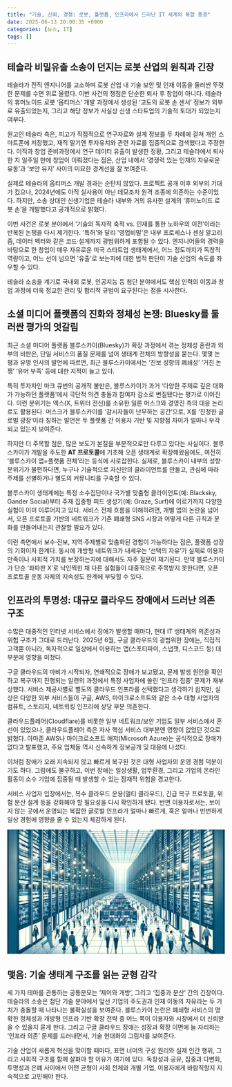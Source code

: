 ```yaml
---
title: "기술, 신뢰, 경쟁: 로봇, 플랫폼, 인프라에서 드러난 IT 세계의 복합 풍경"
date: 2025-06-13 20:00:35 +0900
categories: [뉴스, IT]
tags: []
---
```


## 테슬라 비밀유출 소송이 던지는 로봇 산업의 원칙과 긴장

테슬라가 전직 엔지니어를 고소하며 로봇 산업 내 기술 보안 및 인재 이동을 둘러싼 뚜렷한 문제를 수면 위로 올렸다. 이번 사건의 쟁점은 단순한 퇴사 후 창업이 아니다. 테슬라의 휴머노이드 로봇 ‘옵티머스’ 개발 과정에서 생성된 ‘고도의 로봇 손 센서’ 정보가 외부로 유출되었는지, 그리고 해당 정보가 사실상 신생 스타트업의 기술적 토대가 되었는지 여부다.

원고인 테슬라 측은, 피고가 직접적으로 연구자료와 설계 정보를 두 차례에 걸쳐 개인 스마트폰에 저장했고, 재직 말기엔 투자유치와 관련 자료를 집중적으로 검색했다고 주장한다. 이직과 창업 준비과정에서 연구 데이터 유출이 발생한 정황, 그리고 테슬라에서 퇴사한 지 일주일 만에 창업이 이뤄졌다는 점은, 산업 내에서 ‘경쟁력 있는 인재의 자유로운 유동’과 ‘보안 유지’ 사이의 미묘한 경계선을 잘 보여준다.

실제로 테슬라의 옵티머스 개발 경과는 순탄치 않았다. 프로젝트 공개 이후 외부의 기대가 컸으나, 2024년에도 아직 실사용이 아닌 데모조차 원격 조종에 의존하는 수준이었다. 하지만, 소송 상대인 신생기업은 테슬라 내부와 거의 유사한 설계의 ‘휴머노이드 로봇 손’을 개발했다고 공개적으로 밝혔다.

이번 사건은 로봇 분야에서 ‘기술의 독자적 축적 vs. 인재를 통한 노하우의 이전’이라는 반복된 논쟁을 다시 제기한다. '특허'와 달리 '영업비밀'은 내부 프로세스나 센싱 알고리즘, 데이터 벡터와 같은 코드·설계까지 광범위하게 포함될 수 있다. 엔지니어들의 경력을 바탕으로 한 창업이 매우 자유로운 미국 스타트업 생태계에서, 어느 정도까지가 독창적 역량이고, 어느 선이 넘으면 '유출'로 보는지에 대한 법적 판단이 기술 산업의 속도를 좌우할 수 있다.

테슬라 소송을 계기로 국내외 로봇, 인공지능 등 첨단 분야에서도 핵심 인력의 이동과 창업 과정에 더욱 정교한 관리 및 합리적 규범이 요구된다는 점을 시사한다.

## 소셜 미디어 플랫폼의 진화와 정체성 논쟁: Bluesky를 둘러싼 평가의 엇갈림

최근 소셜 미디어 플랫폼 블루스카이(Bluesky)가 확장 과정에서 겪는 정체성 혼란과 외부의 비판은, 단일 서비스의 품질 문제를 넘어 생태계 전체의 방향성을 묻는다. 몇몇 논평과 유명 인사의 발언에 따르면, 최근 블루스카이에서는 ‘진보 성향의 폐쇄성’ ‘거친 논쟁’ ‘유머 부족’ 등에 대한 지적이 늘고 있다.

특히 투자자인 마크 큐번의 공개적 불만은, 블루스카이가 과거 ‘다양한 주제로 깊은 대화가 가능하던 플랫폼’에서 극단적 의견 충돌과 참여자 감소로 변질됐다는 평가로 이어진다. 이런 분위기는 엑스(X, 트위터 전신)를 소유한 일론 머스크와 경영진 측의 대응 논리로도 활용된다. 머스크가 블루스카이를 ‘감시자들이 난무하는 공간’으로, X를 ‘진정한 글로벌 광장’이라 칭하는 발언은 두 플랫폼 간 이용자 기반 및 지향점 차이가 얼마나 부각되고 있는지 보여준다.

하지만 더 주목할 점은, 많은 보도가 본질을 부분적으로만 다루고 있다는 사실이다. 블루스카이가 개발을 주도한 **AT 프로토콜**에 기초해 오픈 생태계로 확장해왔음에도, 여전히 ‘블루스카이 앱=플랫폼 전체’라는 등식에 사로잡힌다. 실제로, 블루스카이 내부의 성향·분위기가 불편하다면, 누구나 기술적으로 자신만의 클라이언트를 만들고, 관심에 따라 주제를 선별하거나 별도의 커뮤니티를 구축할 수 있다.

블루스카이 생태계에는 특정 소수집단이나 국가별 맞춤형 클라이언트(예: Blacksky, Gander Social)부터 주제 집중형 피드 생성기(예: Graze, Surf)에 이르기까지 다양한 실험이 이미 이루어지고 있다. 서비스 전체 흐름을 이해하려면, 개별 앱의 논란을 넘어서, 오픈 프로토콜 기반의 네트워크가 기존 폐쇄형 SNS 시장과 어떻게 다른 규칙과 문화를 만들어내는지 관찰할 필요가 있다.

이런 측면에서 보수·진보, 지역·주제별로 맞춤화된 경험이 가능하다는 점은, 플랫폼 성장의 기회이자 한계다. 동시에 개방형 네트워크가 내세우는 ‘선택의 자유’가 실제로 이용자 만족이나 사회적 가치를 보장하는지에 대해서도 자주 질문이 제기된다. 만약 블루스카이가 단순 ‘좌파판 X’로 낙인찍힌 채 다른 실험들이 대중적으로 주목받지 못한다면, 오픈 프로토콜 운동 자체의 지속성도 한계에 부딪힐 수 있다.

## 인프라의 투명성: 대규모 클라우드 장애에서 드러난 의존 구조

수많은 대중적인 인터넷 서비스에서 장애가 발생할 때마다, 현대 IT 생태계의 의존성과 위험 구조가 그대로 드러난다. 2025년 6월, 구글 클라우드의 광범위한 장애는, 직접적 고객뿐 아니라, 독자적으로 일상에서 이용하는 앱(스포티파이, 스냅챗, 디스코드 등) 대부분에 영향을 미쳤다.

구글 클라우드의 마비가 시작되자, 연쇄적으로 장애가 보고됐고, 문제 발생 원인을 확인하고 복구까지 진행되는 일련의 과정에서 특정 사업자에 쏠린 ‘인프라 집중’ 문제가 재부상했다. 서비스 제공사별로 별도의 클라우드 인프라를 선택했다고 생각하기 쉽지만, 실상은 다양한 외부 서비스들이 구글, AWS, 마이크로소프트와 같은 소수 대형 사업자의 컴퓨트, 스토리지, 네트워킹 인프라에 상당 부분 의존한다.

클라우드플레어(Cloudflare)를 비롯한 일부 네트워크/보안 기업도 일부 서비스에서 혼선이 있었으나, 클라우드플레어 측은 자사 핵심 서비스 대부분엔 영향이 없었던 것으로 밝혔다. 아마존 AWS나 마이크로소프트 애저(Microsoft Azure)는 공식적으로 장애가 없다고 발표했고, 주요 업체들 역시 신속하게 정보공개 및 대응에 나섰다. 

이처럼 장애가 오래 지속되지 않고 빠르게 복구된 것은 대형 사업자의 운영 경험 덕분이기도 하다. 그럼에도 불구하고, 이번 장애는 일상생활, 업무환경, 그리고 기업의 온라인 활동이 소수 기업에 집중될 때 발생할 수 있는 잠재적 위험을 경고한다.

서비스 사업자 입장에서는, 복수 클라우드 운용(멀티 클라우드), 긴급 복구 프로토콜, 위험 분산 설계 등을 강화해야 할 필요성을 다시 확인하게 됐다. 반면 이용자로서는, 보이지 않는 곳에서 운영되는 복잡한 글로벌 인프라가 얼마나 빠르게, 혹은 얼마나 빈번하게 일상 경험에 영향을 줄 수 있는지 체감하게 된다.

![거대한 데이터센터 주변을 걷는 사무직 직원들](assets/img/2025-06-13-c96b4c82-aaa4-4911-8ad0-441030e01e1e/1749812521724.png)

## 맺음: 기술 생태계 구조를 읽는 균형 감각

세 가지 테마를 관통하는 공통분모는 ‘제어와 개방’, 그리고 ‘집중과 분산’ 간의 긴장이다. 테슬라의 소송은 첨단 기술 분야에서 앞선 기업의 주도권과 인재 이동의 자유라는 두 가치가 충돌할 때 나타나는 불확실성을 보여준다. 블루스카이 논란은 폐쇄형 서비스의 명확한 정체성과 개방형 인프라 기반 확장 전략 중 어느 쪽이 이용자와 시장에서 더 신뢰받을 수 있을지 묻게 한다. 그리고 구글 클라우드 장애는 성장과 확장 이면에 늘 자리하는 ‘인프라 의존’ 문제를 드러내면서, 기술 현대화의 그림자를 보여준다.

기술 산업이 새롭게 혁신을 맞이할 때마다, 표면 너머의 구성 원리와 실제 인간 행위, 그리고 사회적 구조를 함께 살펴야 할 이유가 여기에 있다. 독창성과 공유, 집중과 다변화, 투명성과 은폐 사이에서 어떤 균형이 사회 전체와 개별 기업, 이용자에게 바람직할지 지속적으로 고민해야 한다.